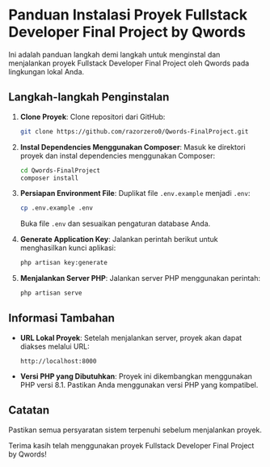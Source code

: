 # Panduan Instalasi Proyek Fullstack Developer Final Project by Qwords

Ini adalah panduan langkah demi langkah untuk menginstal dan menjalankan proyek Fullstack Developer Final Project oleh Qwords pada lingkungan lokal Anda.

## Langkah-langkah Penginstalan

1. **Clone Proyek**: Clone repositori dari GitHub:
    ```bash
    git clone https://github.com/razorzero0/Qwords-FinalProject.git
    ```

2. **Instal Dependencies Menggunakan Composer**: Masuk ke direktori proyek dan instal dependencies menggunakan Composer:
    ```bash
    cd Qwords-FinalProject
    composer install
    ```

3. **Persiapan Environment File**: Duplikat file `.env.example` menjadi `.env`:
    ```bash
    cp .env.example .env
    ```
    Buka file `.env` dan sesuaikan pengaturan database Anda.

4. **Generate Application Key**: Jalankan perintah berikut untuk menghasilkan kunci aplikasi:
    ```bash
    php artisan key:generate
    ```

5. **Menjalankan Server PHP**: Jalankan server PHP menggunakan perintah:
    ```bash
    php artisan serve
    ```

## Informasi Tambahan

- **URL Lokal Proyek**: Setelah menjalankan server, proyek akan dapat diakses melalui URL:
    ```
    http://localhost:8000
    ```

- **Versi PHP yang Dibutuhkan**: Proyek ini dikembangkan menggunakan PHP versi 8.1. Pastikan Anda menggunakan versi PHP yang kompatibel.

## Catatan

Pastikan semua persyaratan sistem terpenuhi sebelum menjalankan proyek.

Terima kasih telah menggunakan proyek Fullstack Developer Final Project by Qwords!
